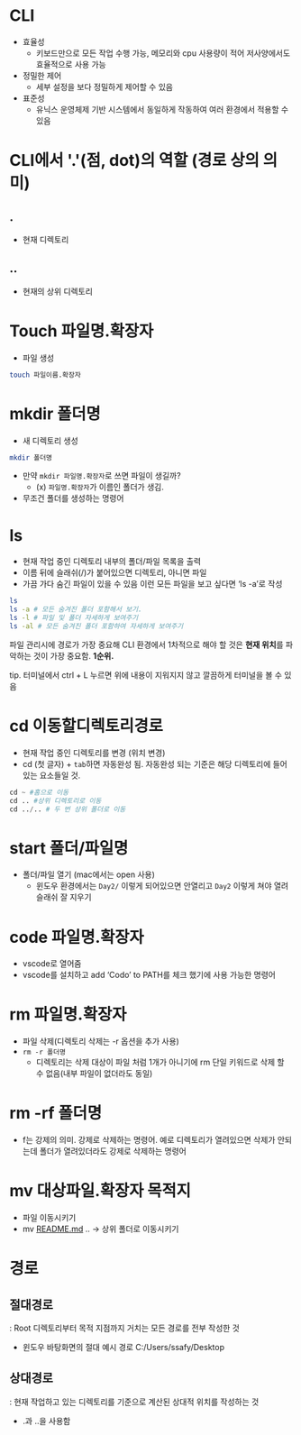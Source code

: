 # CLI
- 효율성
    - 키보드만으로 모든 작업 수행 가능, 메모리와 cpu 사용량이 적어 저사양에서도 효율적으로 사용 가능
- 정밀한 제어
    - 세부 설정을 보다 정밀하게 제어할 수 있음
- 표준성
    - 유닉스 운영체제 기반 시스템에서 동일하게 작동하여 여러 환경에서 적용할 수 있음
# CLI에서 '.'(점, dot)의 역할 (경로 상의 의미)
## .
- 현재 디렉토리

## ..
- 현재의 상위 디렉토리


# Touch 파일명.확장자
- 파일 생성
```Bash
touch 파일이름.확장자
```

# mkdir 폴더명
- 새 디렉토리 생성
```Bash
mkdir 폴더명
```
- 만약 `mkdir 파일명.확장자`로 쓰면 파일이 생길까?
    - (x) `파일명.확장자`가 이름인 폴더가 생김.
- 무조건 폴더를 생성하는 명령어

# ls
- 현재 작업 중인 디렉토리 내부의 폴더/파일 목록을 출력
- 이름 뒤에 슬래쉬(/)가 붙어있으면 디렉토리, 아니면 파일
- 가끔 가다 숨긴 파일이 있을 수 있음 이런 모든 파일을 보고 싶다면 ‘ls -a’로 작성
```Bash
ls
ls -a # 모든 숨겨진 폴더 포함해서 보기.
ls -l # 파일 및 폴더 자세하게 보여주기
ls -al # 모든 숨겨진 폴더 포함하여 자세하게 보여주기
```
파일 관리시에 경로가 가장 중요해
CLI 환경에서 1차적으로 해야 할 것은 **현재 위치**를 파악하는 것이 가장 중요함. **1순위.**

tip.
터미널에서 ctrl + L 누르면 위에 내용이 지워지지 않고 깔끔하게 터미널을 볼 수 있음

# cd 이동할디렉토리경로
- 현재 작업 중인 디렉토리를 변경 (위치 변경)
- cd (첫 글자) + `tab`하면 자동완성 됨.
    자동완성 되는 기준은 해당 디렉토리에 들어 있는 요소들일 것.
```python
cd ~ #홈으로 이동
cd .. #상위 디렉토리로 이동
cd ../.. # 두 번 상위 폴더로 이동
```

# start 폴더/파일명
- 폴더/파일 열기 (mac에서는 open 사용)
    - 윈도우 환경에서는 `Day2/` 이렇게 되어있으면 안열리고 `Day2` 이렇게 쳐야 열려 슬래쉬 잘 지우기

# code 파일명.확장자
- vscode로 열어줌
- vscode를 설치하고 add ‘Codo’ to PATH를 체크 했기에 사용 가능한 명령어

# rm 파일명.확장자
- 파일 삭제(디렉토리 삭제는 -r 옵션을 추가 사용)
- `rm -r 폴더명`
    - 디렉토리는 삭제 대상이 파일 처럼 1개가 아니기에 rm 단일 키워드로 삭제 할 수 없음(내부 파일이 없더라도 동일)

# rm -rf 폴더명
- f는 강제의 의미. 강제로 삭제하는 명령어. 예로 디렉토리가 열려있으면 삭제가 안되는데 폴더가 열려있더라도 강제로 삭제하는 명령어

# mv 대상파일.확장자 목적지
- 파일 이동시키기
- mv [README.md](http://README.md) .. → 상위 폴더로 이동시키기

# 경로
## 절대경로
: Root 디렉토리부터 목적 지점까지 거치는 모든 경로를 전부 작성한 것
- 윈도우 바탕화면의 절대 예시 경로 C:/Users/ssafy/Desktop

## 상대경로
: 현재 작업하고 있는 디렉토리를 기준으로 계산된 상대적 위치를 작성하는 것
- .과 ..을 사용함